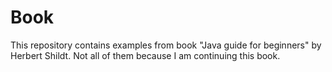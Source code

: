 # Book
 This repository contains examples from book "Java guide for beginners" by Herbert Shildt.
 Not all of them because I am continuing this book.
